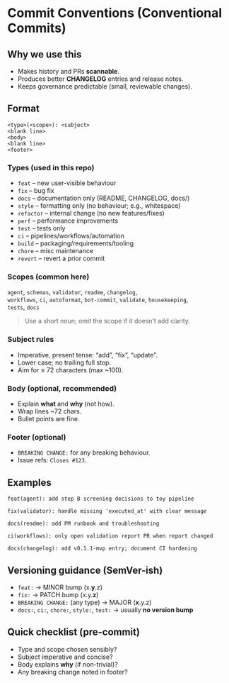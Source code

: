 # Commit Conventions (Conventional Commits)
<!--
  Purpose: quick, practical guide for ELIS SLR Agent.
  Audience: PMs and engineers. UK English. Keep concise and example-driven.
  Tip: This file helps authors write consistent commit messages and reviewers
  scan history faster. Keep examples up to date with real changes in this repo.
-->

## Why we use this
- Makes history and PRs **scannable**.
- Produces better **CHANGELOG** entries and release notes.
- Keeps governance predictable (small, reviewable changes).

## Format
```
<type>(<scope>): <subject>
<blank line>
<body>
<blank line>
<footer>
```

### Types (used in this repo)
- `feat` – new user-visible behaviour
- `fix` – bug fix
- `docs` – documentation only (README, CHANGELOG, docs/)
- `style` – formatting only (no behaviour; e.g., whitespace)
- `refactor` – internal change (no new features/fixes)
- `perf` – performance improvements
- `test` – tests only
- `ci` – pipelines/workflows/automation
- `build` – packaging/requirements/tooling
- `chore` – misc maintenance
- `revert` – revert a prior commit

### Scopes (common here)
`agent`, `schemas`, `validator`, `readme`, `changelog`,  
`workflows`, `ci`, `autoformat`, `bot-commit`, `validate`, `housekeeping`,  
`tests`, `docs`

> Use a short noun; omit the scope if it doesn’t add clarity.

### Subject rules
- Imperative, present tense: “add”, “fix”, “update”.
- Lower case; no trailing full stop.
- Aim for ≤ 72 characters (max ~100).

### Body (optional, recommended)
- Explain **what** and **why** (not how).
- Wrap lines ~72 chars.
- Bullet points are fine.

### Footer (optional)
- `BREAKING CHANGE:` for any breaking behaviour.
- Issue refs: `Closes #123`.

## Examples
```text
feat(agent): add step B screening decisions to toy pipeline

fix(validator): handle missing 'executed_at' with clear message

docs(readme): add PM runbook and troubleshooting

ci(workflows): only open validation report PR when report changed

docs(changelog): add v0.1.1-mvp entry; document CI hardening
```

## Versioning guidance (SemVer-ish)
- `feat:` → MINOR bump (x.**y**.z)
- `fix:` → PATCH bump (x.y.**z**)
- `BREAKING CHANGE:` (any type) → MAJOR (**x**.y.z)
- `docs:`, `ci:`, `chore:`, `style:`, `test:` → usually **no version bump**

## Quick checklist (pre-commit)
- Type and scope chosen sensibly?
- Subject imperative and concise?
- Body explains **why** (if non-trivial)?
- Any breaking change noted in footer?
